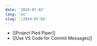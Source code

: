 ```yaml
---
date: '2024-07-02'
lang: 'en'
slug: '/2024-07-02'
---
```


- [[Project Pied Piper]]
- [[Use VS Code for Commit Messages]]
